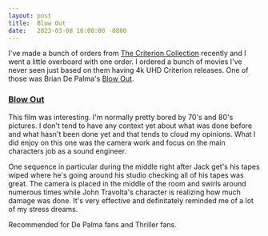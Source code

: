 ```yaml
---
layout: post
title:  Blow Out
date:   2023-03-08 16:00:00 -0800
---
```


I've made a bunch of orders from [The Criterion
Collection](https://www.criterion.com/) recently and I went a little overboard
with one order. I ordered a bunch of movies I've never seen just based on them
having 4k UHD Criterion releases. One of those was Brian De Palma's [Blow
Out](https://www.imdb.com/title/tt0082085/).

### [Blow Out](https://www.imdb.com/title/tt0082085/)

This film was interesting. I'm normally pretty bored by 70's and 80's
pictures. I don't tend to have any context yet about what was done before and
what hasn't been done yet and that tends to cloud my opinions. What I did enjoy
on this one was the camera work and focus on the main characters job as a sound
engineer.

One sequence in particular during the middle right after Jack get's his tapes
wiped where he's going around his studio checking all of his tapes was
great. The camera is placed in the middle of the room and swirls around numerous
times while John Travolta's character is realizing how much damage was
done. It's very effective and definitately reminded me of a lot of my stress
dreams.

Recommended for De Palma fans and Thriller fans.
